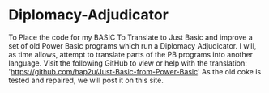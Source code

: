 # Diplomacy-Adjudicator
To Place the code for my BASIC To Translate to Just Basic and improve a set of old Power Basic programs  which run a Diplomacy Adjudicator.
I will, as time allows, attempt to translate parts of the PB programs into another language.
Visit the following GitHub to view or help with the translation:
'https://github.com/hap2u/Just-Basic-from-Power-Basic'
As the old coke is tested and repaired, we will post it on this site.
